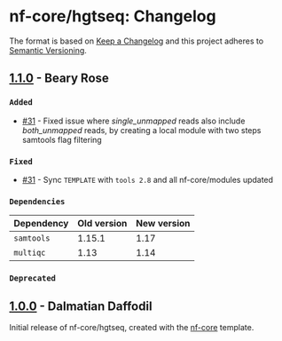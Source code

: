 # nf-core/hgtseq: Changelog

The format is based on [Keep a Changelog](https://keepachangelog.com/en/1.0.0/)
and this project adheres to [Semantic Versioning](https://semver.org/spec/v2.0.0.html).

## [1.1.0](https://github.com/nf-core/hgtseq/releases/tag/1.1.0) - Beary Rose

### `Added`

- [#31](https://github.com/nf-core/hgtseq/pull/31) - Fixed issue where _single_unmapped_ reads also include _both_unmapped_ reads, by creating a local module with two steps samtools flag filtering

### `Fixed`

- [#31](https://github.com/nf-core/hgtseq/pull/31) - Sync `TEMPLATE` with `tools 2.8` and all nf-core/modules updated

### `Dependencies`

| Dependency | Old version | New version |
| ---------- | ----------- | ----------- |
| `samtools` | 1.15.1      | 1.17        |
| `multiqc`  | 1.13        | 1.14        |

### `Deprecated`

## [1.0.0](https://github.com/nf-core/hgtseq/releases/tag/1.0.0) - Dalmatian Daffodil

Initial release of nf-core/hgtseq, created with the [nf-core](https://nf-co.re/) template.
